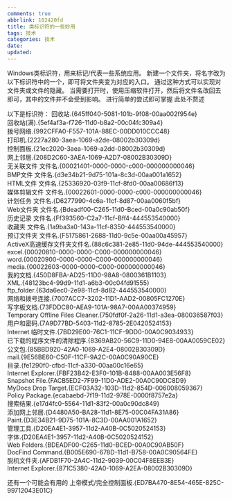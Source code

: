 ```yaml
---
comments: true
abbrlink: 102420fd
title: 类标识符的一些妙用
tags: 技术
categories: 技术
date:
updated:
---
```

Windows类标识符，用来标记/代表一些系统应用。
新建一个文件夹，将名字改为以下标识符中的一个，即可将文件夹变为对应的入口。
通过这种方式可以实现对文件夹或文件的隐藏。<!--more-->
当需要打开时，使用压缩软件打开，然后将文件名改回去即可，其中的文件并不会受到影响。
进行简单的尝试即可掌握
此处不赘述

以下是标识符：
回收站.{645ff040-5081-101b-9f08-00aa002f954e}  
回收站(满).{5ef4af3a-f726-11d0-b8a2-00c04fc309a4}  
拨号网络.{992CFFA0-F557-101A-88EC-00DD010CCC48}  
打印机.{2227a280-3aea-1069-a2de-08002b30309d}  
控制面板.{21ec2020-3aea-1069-a2dd-08002b30309d}  
网上邻居.{208D2C60-3AEA-1069-A2D7-08002B30309D}  
无关联文件 文件名.{00021401-0000-0000-c000-000000000046}  
BMP文件 文件名.{d3e34b21-9d75-101a-8c3d-00aa001a1652}  
HTML文件 文件名.{25336920-03f9-11cf-8fd0-00aa00686f13}  
媒体剪辑文件 文件名.{00022601-0000-0000-c000-000000000046}  
计划任务 文件名.{D6277990-4c6a-11cf-8d87-00aa0060f5bf}  
Web文件夹 文件名.{Bdeadf00-C265-11d0-Bced-00a0c90ab50f}  
历史记录 文件名.{Ff393560-C2a7-11cf-Bff4-444553540000}  
收藏夹 文件名.{1a9ba3a0-143a-11cf-8350-444553540000}  
预订文件夹 文件名.{F5175861-2688-11d0-9c5e-00aa00a45957}  
ActiveX高速缓存文件夹文件名.{88c6c381-2e85-11d0-94de-444553540000}  
excel.{00020810-0000-0000-C000-000000000046}  
word.{00020900-0000-0000-C000-000000000046}  
media.{00022603-0000-0000-C000-000000000046}  
我的文档.{450D8FBA-AD25-11D0-98A8-0800361B1103}  
XML.{48123bc4-99d9-11d1-a6b3-00c04fd91555}  
ftp_folder.{63da6ec0-2e98-11cf-8d82-444553540000}  
网络和拨号连接.{7007ACC7-3202-11D1-AAD2-00805FC1270E}  
写字板文档.{73FDDC80-AEA9-101A-98A7-00AA00374959}  
Temporary Offline Files Cleaner.{750fdf0f-2a26-11d1-a3ea-080036587f03}  
用户和密码.{7A9D77BD-5403-11d2-8785-2E0420524153}  
Internet 临时文件.{7BD29E00-76C1-11CF-9DD0-00A0C9034933}  
已下载的程序文件的清除程序.{8369AB20-56C9-11D0-94E8-00AA0059CE02}  
公文包.{85BBD920-42A0-1069-A2E4-08002B30309D}  
mail.{9E56BE60-C50F-11CF-9A2C-00A0C90A90CE}  
目录.{fe1290f0-cfbd-11cf-a330-00aa00c16e65}  
Internet Explorer.{FBF23B42-E3F0-101B-8488-00AA003E56F8}  
Snapshot File.{FACB5ED2-7F99-11D0-ADE2-00A0C90DC8D9}  
MyDocs Drop Target.{ECF03A32-103D-11d2-854D-006008059367}  
Policy Package.{ecabaebd-7f19-11d2-978E-0000f8757e2a}  
搜索结果.{e17d4fc0-5564-11d1-83f2-00a0c90dc849}  
添加网上邻居.{D4480A50-BA28-11d1-8E75-00C04FA31A86}  
Paint.{D3E34B21-9D75-101A-8C3D-00AA001A1652}  
管理工具.{D20EA4E1-3957-11d2-A40B-0C5020524153}  
字体.{D20EA4E1-3957-11d2-A40B-0C5020524152}  
Web Folders.{BDEADF00-C265-11d0-BCED-00A0C90AB50F}  
DocFind Command.{B005E690-678D-11d1-B758-00A0C90564FE}  
脱机文件夹.{AFDB1F70-2A4C-11d2-9039-00C04F8EEB3E}  
Internet Explorer.{871C5380-42A0-1069-A2EA-08002B30309D}

还有一个可能会有用的
上帝模式/完全控制面板.{ED7BA470-8E54-465E-825C-99712043E01C}